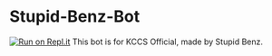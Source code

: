 # Stupid-Benz-Bot
[![Run on Repl.it](https://repl.it/badge/github/Stupid-Benz/Stupid-Benz-Bot)](https://repl.it/github/Stupid-Benz/Stupid-Benz-Bot)
This bot is for KCCS Official, made by Stupid Benz.
